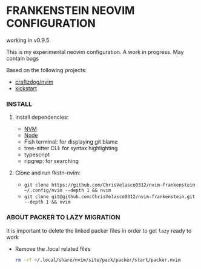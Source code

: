 # FRANKENSTEIN NEOVIM CONFIGURATION

working in v0.9.5

This is my experimental neovim configuration.
A work in progress. May contain bugs

Based on the following projects:

- [craftzdog/nvim](https://github.com/craftzdog/dotfiles-public)
- [kickstart](https://github.com/nvim-lua/kickstart.nvim)

### INSTALL

1.  Install dependencies:

    - [NVM](https://github.com/nvm-sh/nvm)
    - [Node](https://nodejs.org/en/)
    - Fish terminal: for displaying git blame
    - tree-sitter CLI: for syntax highlighting
    - typescript
    - ripgrep: for searching

2.  Clone and run fkstn-nvim:
    - `git clone https://github.com/ChrisVelasco0312/nvim-frankenstein ~/.config/nvim --depth 1 && nvim`
    - `git clone git@github.com:ChrisVelasco0312/nvim-frankenstein.git --depth 1 && nvim`

### ABOUT PACKER TO LAZY MIGRATION

It is important to delete the linked packer files in order to get `lazy` ready to work

- Remove the .local related files

  ```sh
  rm -rf ~/.local/share/nvim/site/pack/packer/start/packer.nvim
  ```
